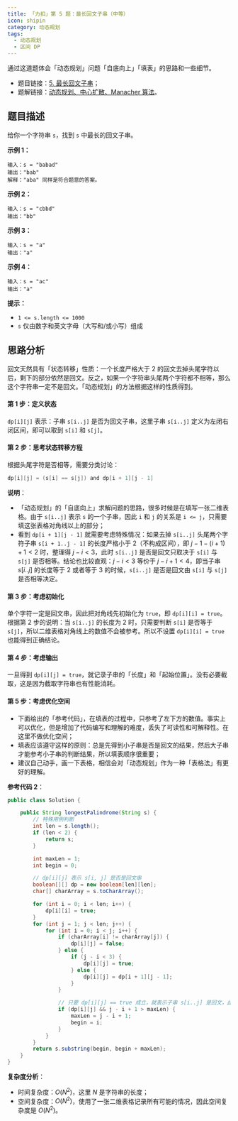 ```yaml
---
title: 「力扣」第 5 题：最长回文子串（中等）
icon: shipin
category: 动态规划
tags:
  - 动态规划
  - 区间 DP
---
```


通过这道题体会「动态规划」问题「自底向上」「填表」的思路和一些细节。

+ 题目链接：[5. 最长回文子串](https://leetcode-cn.com/problems/longest-palindromic-substring/)；
+ 题解链接：[动态规划、中心扩散、Manacher 算法](https://leetcode-cn.com/problems/longest-palindromic-substring/solution/zhong-xin-kuo-san-dong-tai-gui-hua-by-liweiwei1419/)。

## 题目描述

给你一个字符串 `s`，找到 `s` 中最长的回文子串。

**示例 1：**

```
输入：s = "babad"
输出："bab"
解释："aba" 同样是符合题意的答案。
```

**示例 2：**

```
输入：s = "cbbd"
输出："bb"
```

**示例 3：**

```
输入：s = "a"
输出："a"
```

**示例 4：**

```
输入：s = "ac"
输出："a"
```

**提示：**

- `1 <= s.length <= 1000`
- `s` 仅由数字和英文字母（大写和/或小写）组成

## 思路分析


回文天然具有「状态转移」性质：一个长度严格大于 $2$ 的回文去掉头尾字符以后，剩下的部分依然是回文。反之，如果一个字符串头尾两个字符都不相等，那么这个字符串一定不是回文。「动态规划」的方法根据这样的性质得到。

#### 第 1 步：定义状态

`dp[i][j]` 表示：子串 `s[i..j]` 是否为回文子串，这里子串 `s[i..j]` 定义为左闭右闭区间，即可以取到 `s[i]` 和 `s[j]`。

#### 第 2 步：思考状态转移方程

根据头尾字符是否相等，需要分类讨论：

```java
dp[i][j] = (s[i] == s[j]) and dp[i + 1][j - 1]
```

**说明**：

+ 「动态规划」的「自底向上」求解问题的思路，很多时候是在填写一张二维表格。由于 `s[i..j]` 表示 `s` 的一个子串，因此 `i` 和 `j` 的关系是 `i <= j`，只需要填这张表格对角线以上的部分；
+ 看到 `dp[i + 1][j - 1]` 就需要考虑特殊情况：如果去掉 `s[i..j]` 头尾两个字符子串 `s[i + 1..j - 1]` 的长度严格小于 $2$（不构成区间），即 $j - 1 - (i + 1) + 1 < 2$ 时，整理得 $j - i < 3$，此时 `s[i..j]` 是否是回文只取决于 `s[i]` 与 `s[j]` 是否相等。结论也比较直观：$j - i < 3$ 等价于 $j - i + 1 < 4$，即当子串 $s[i..j]$ 的长度等于 $2$ 或者等于 $3$ 的时候，`s[i..j]` 是否是回文由 `s[i]` 与 `s[j]` 是否相等决定。

#### 第 3 步：考虑初始化

单个字符一定是回文串，因此把对角线先初始化为 `true`，即 `dp[i][i] = true`。根据第 2 步的说明：当 `s[i..j]` 的长度为 $2$ 时，只需要判断 `s[i]` 是否等于 `s[j]`，所以二维表格对角线上的数值不会被参考。所以不设置 `dp[i][i] = true` 也能得到正确结论。

#### 第 4 步：考虑输出

一旦得到 `dp[i][j] = true`，就记录子串的「长度」和「起始位置」。没有必要截取，这是因为截取字符串也有性能消耗。

#### 第 5 步：考虑优化空间

+ 下面给出的「参考代码」，在填表的过程中，只参考了左下方的数值。事实上可以优化，但是增加了代码编写和理解的难度，丢失了可读性和可解释性。在这里不做优化空间；
+ 填表应该遵守这样的原则：总是先得到小子串是否是回文的结果，然后大子串才能参考小子串的判断结果，所以填表顺序很重要；
+ 建议自己动手，画一下表格，相信会对「动态规划」作为一种「表格法」有更好的理解。

**参考代码 2**：

```Java []
public class Solution {

    public String longestPalindrome(String s) {
        // 特殊用例判断
        int len = s.length();
        if (len < 2) {
            return s;
        }

        int maxLen = 1;
        int begin = 0;

        // dp[i][j] 表示 s[i, j] 是否是回文串
        boolean[][] dp = new boolean[len][len];
        char[] charArray = s.toCharArray();

        for (int i = 0; i < len; i++) {
            dp[i][i] = true;
        }
        for (int j = 1; j < len; j++) {
            for (int i = 0; i < j; i++) {
                if (charArray[i] != charArray[j]) {
                    dp[i][j] = false;
                } else {
                    if (j - i < 3) {
                        dp[i][j] = true;
                    } else {
                        dp[i][j] = dp[i + 1][j - 1];
                    }
                }

                // 只要 dp[i][j] == true 成立，就表示子串 s[i..j] 是回文，此时记录回文长度和起始位置
                if (dp[i][j] && j - i + 1 > maxLen) {
                    maxLen = j - i + 1;
                    begin = i;
                }
            }
        }
        return s.substring(begin, begin + maxLen);
    }
}
```

**复杂度分析**：

- 时间复杂度：$O(N^{2})$，这里 $N$ 是字符串的长度；
- 空间复杂度：$O(N^{2})$，使用了一张二维表格记录所有可能的情况，因此空间复杂度是 $O(N^{2})$。
